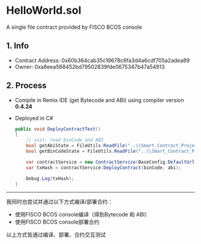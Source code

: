 # HelloWorld.sol

A single file contract provided by FISCO BCOS console

## 1. Info

* Contract Address: 0x60b364cab35c19678c6fa3d4a6cdf705a2adea89
* Owner: 0xa8eea568452bd79502839fde0675347b47a54913

## 2. Process

* Compile in Remix IDE (get Bytecode and ABI) using compiler version **0.4.24**

* Deployed in C#

  ```c#
  public void DeployContractTest()
  {
      // init: read binCode and ABI
      bool getAbiState = FileUtils.ReadFile("..\\Smart_Contract_Project\\deployed_FISCO_BCOS\\deployed_1_hello_world_v1\\HelloWorld.abi", out abi);
      bool getBinCodeState = FileUtils.ReadFile("..\\Smart_Contract_Project\\deployed_FISCO_BCOS\\deployed_1_hello_world_v1\\HelloWorld.bin", out binCode);
  
      var contractService = new ContractService(BaseConfig.DefaultUrl, BaseConfig.DefaultRpcId, BaseConfig.DefaultChainId, BaseConfig.DefaultGroupId, privateKey);
      var txHash = contractService.DeployContract(binCode, abi);
  
      Debug.Log(txHash);
  }
  ```

  

---

我同时也尝试并通过以下方式编译/部署合约：

* 使用FISCO BCOS console编译（得到Bytecode 和 ABI）
* 使用FISCO BCOS console部署合约

以上方式皆通过编译、部署、合约交互测试

